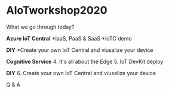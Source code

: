 # AIoTworkshop2020

What we go through today?

**Azure IoT Central**
  *IaaS, PaaS & SaaS
  *IoTC demo
  
**DIY**
  *Create your own IoT Central and viusalize your device
  
**Cognitive Service**
  4. It's all about the Edge
  5. IoT DevKit deploy

**DIY**
  6. Create your own IoT Central and viusalize your device
  
Q & A
